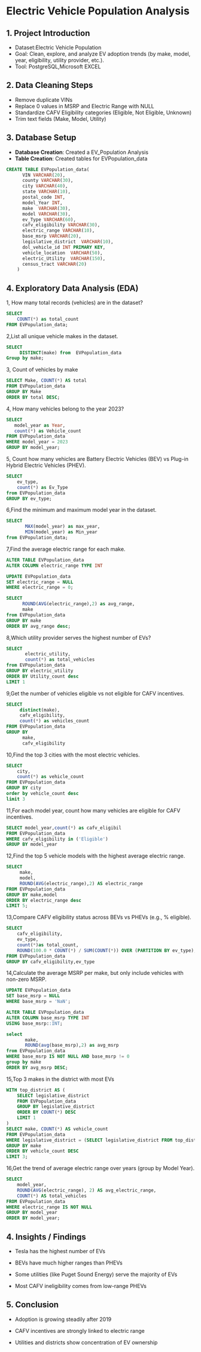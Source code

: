 # Electric Vehicle Population Analysis

## 1. Project Introduction

- Dataset:Electric Vehicle Population
- Goal: Clean, explore, and analyze EV adoption trends (by make, model, year, eligibility, utility provider, etc.).
- Tool: PostgreSQL,Microsoft EXCEL

## 2. Data Cleaning Steps

- Remove duplicate VINs
- Replace 0 values in MSRP and Electric Range with NULL
- Standardize CAFV Eligibility categories (Eligible, Not Eligible, Unknown)
- Trim text fields (Make, Model, Utility)

## 3.  Database Setup

- **Database Creation**: Created a EV_Population Analysis
- **Table Creation**: Created tables for EVPopulation_data
```SQL
CREATE TABLE EVPopulation_data(
      VIN VARCHAR(20),
	  county VARCHAR(30),
	  city VARCHAR(40),
	  state	VARCHAR(10),
	  postal_code INT,
	  model_Year INT,
	  make	VARCHAR(30),
	  model VARCHAR(30),
	  ev_Type VARCHAR(60),
	  cafv_eligibility VARCHAR(30),
	  electric_range VARCHAR(10),
	  base_msrp VARCHAR(20),
	  legislative_district	VARCHAR(10),
	  dol_vehicle_id INT PRIMARY KEY,
	  vehicle_location	VARCHAR(50),
	  electric_Utility	VARCHAR(150),
	  census_tract VARCHAR(20)
    )
```
## 4. Exploratory Data Analysis (EDA)
1, How many total records (vehicles) are in the dataset?
```sql
SELECT 
    COUNT(*) as total_count 
FROM EVPopulation_data;
```
2,List all unique vehicle makes in the dataset.
```sql
SELECT 
     DISTINCT(make) from  EVPopulation_data
Group by make;
```
3, Count of vehicles by make
```sql
SELECT Make, COUNT(*) AS total
FROM EVPopulation_data
GROUP BY Make
ORDER BY total DESC;
```
4, How many vehicles belong to the year 2023?
```sql
SELECT 
   model_year as Year,
   count(*) as Vehicle_count
FROM EVPopulation_data
WHERE model_year = 2023
GROUP BY model_year;
```
5, Count how many vehicles are Battery Electric Vehicles (BEV) vs Plug-in Hybrid Electric Vehicles (PHEV).
```sql
SELECT 
    ev_type,
	count(*) as Ev_Type 
from EVPopulation_data
GROUP BY ev_type;
```
 6,Find the minimum and maximum model year in the dataset.
```sql
SELECT 
       MAX(model_year) as max_year,
       MIN(model_year) as Min_year 
from EVPopulation_data;
```
7,Find the average electric range for each make.

```sql
ALTER TABLE EVPopulation_data
ALTER COLUMN electric_range TYPE INT

UPDATE EVPopulation_data
SET electric_range = NULL
WHERE electric_range = 0;

SELECT 
      ROUND(AVG(electric_range),2) as avg_range,
	  make
from EVPopulation_data
GROUP BY make
ORDER BY avg_range desc;
```
8,Which utility provider serves the highest number of EVs?
```sql
SELECT 
       electric_utility,
	   count(*) as total_vehicles
from EVPopulation_data
GROUP BY electric_utility
ORDER BY Utility_count desc
LIMIT 1
```
9,Get the number of vehicles eligible vs not eligible for CAFV incentives.
```sql
SELECT
     distinct(make),
	 cafv_eligibility,
	 count(*) as vehicles_count
FROM EVPopulation_data
GROUP BY 
      make, 
	  cafv_eligibility
```
10,Find the top 3 cities with the most electric vehicles.
```sql
SELECT 
    city,
	count(*) as vehicle_count
FROM EVPopulation_data
GROUP BY city
order by vehicle_count desc
limit 3
```
11,For each model year, count how many vehicles are eligible for CAFV incentives.
```sql
SELECT model_year,count(*) as cafv_eligibil
FROM EVPopulation_data
WHERE cafv_eligibility in ('Eligible')
GROUP BY model_year
```
12,Find the top 5 vehicle models with the highest average electric range.
```sql
SELECT 
     make,
     model, 
	 ROUND(AVG(electric_range),2) AS electric_range
FROM EVPopulation_data
GROUP BY make,model
ORDER BY electric_range desc
LIMIT 5;
```
13,Compare CAFV eligibility status across BEVs vs PHEVs (e.g., % eligible).
```sql
SELECT 
    cafv_eligibility, 
	ev_type,
	count(*)as total_count,
	ROUND(100.0 * COUNT(*) / SUM(COUNT(*)) OVER (PARTITION BY ev_type), 2) AS percentage
FROM EVPopulation_data
GROUP BY cafv_eligibility,ev_type
```
14,Calculate the average MSRP per make, but only include vehicles with non-zero MSRP.
```sql
UPDATE EVPopulation_data
SET base_msrp = NULL
WHERE base_msrp = 'NaN';

ALTER TABLE EVPopulation_data
ALTER COLUMN base_msrp TYPE INT
USING base_msrp::INT;

select  
       make,
       ROUND(avg(base_msrp),2) as avg_msrp
from EVPopulation_data
WHERE base_msrp IS NOT NULL AND base_msrp != 0
group by make
ORDER BY avg_msrp DESC;
```
15,Top 3 makes in the district with most EVs
```sql
WITH top_district AS (
    SELECT legislative_district
    FROM EVPopulation_data
    GROUP BY legislative_district
    ORDER BY COUNT(*) DESC
    LIMIT 1
)
SELECT make, COUNT(*) AS vehicle_count
FROM EVPopulation_data
WHERE legislative_district = (SELECT legislative_district FROM top_district)
GROUP BY make
ORDER BY vehicle_count DESC
LIMIT 3;
```
16,Get the trend of average electric range over years (group by Model Year).
```sql
SELECT 
    model_year,
    ROUND(AVG(electric_range), 2) AS avg_electric_range,
    COUNT(*) AS total_vehicles
FROM EVPopulation_data
WHERE electric_range IS NOT NULL
GROUP BY model_year
ORDER BY model_year;
```
## 4. Insights / Findings

- Tesla has the highest number of EVs

- BEVs have much higher ranges than PHEVs

- Some utilities (like Puget Sound Energy) serve the majority of EVs

- Most CAFV ineligibility comes from low-range PHEVs

## 5. Conclusion

- Adoption is growing steadily after 2019

- CAFV incentives are strongly linked to electric range

- Utilities and districts show concentration of EV ownership
